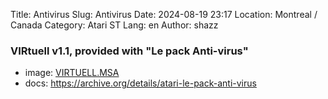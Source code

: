 Title: Antivirus
Slug: Antivirus
Date: 2024-08-19 23:17
Location: Montreal / Canada
Category: Atari ST
Lang: en
Author: shazz

### VIRtuell v1.1, provided with "Le pack Anti-virus"

 - image: [VIRTUELL.MSA]({attach}disks/VIRTUELL.MSA)
 - docs: https://archive.org/details/atari-le-pack-anti-virus